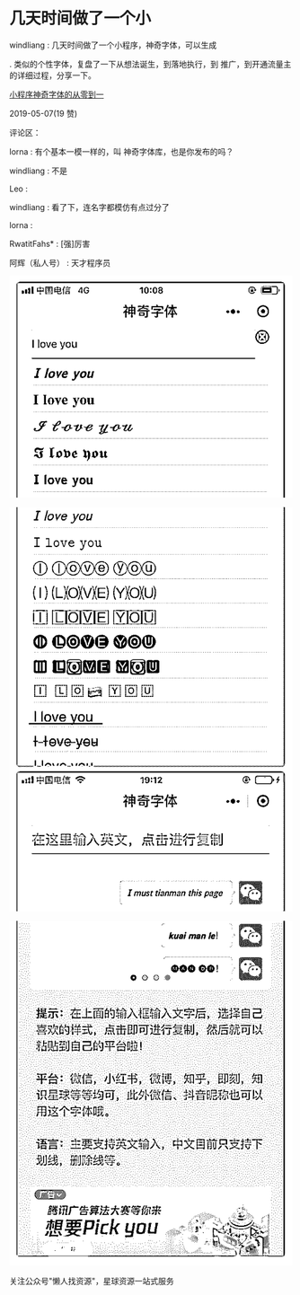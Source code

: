 # 几天时间做了一个小

windliang : 几天时间做了一个小程序，神奇字体，可以生成

. 类似的个性字体，复盘了一下从想法诞生，到落地执行，到 推广，到开通流量主的详细过程，分享一下。

[小程序神奇字体的从零到一](https://mp.weixin.qq.com/s/CQTk6KMV6sWlF3A2hYEF1Q)

2019-05-07(19 赞)

评论区：

lorna : 有个基本一模一样的，叫 神奇字体库，也是你发布的吗？

windliang : 不是

Leo :

windliang : 看了下，连名字都模仿有点过分了

lorna :

RwatitFahs* : [强]厉害

阿辉（私人号） : 天才程序员

![image](img/Image_346.png)

![image](img/Image_347.png)

![image](img/Image_348.png)

关注公众号"懒人找资源"，星球资源一站式服务